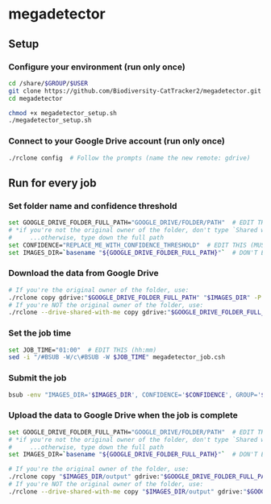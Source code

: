 # megadetector

## Setup

### Configure your environment (run only once)

```sh
cd /share/$GROUP/$USER
git clone https://github.com/Biodiversity-CatTracker2/megadetector.git
cd megadetector

chmod +x megadetector_setup.sh
./megadetector_setup.sh
```

### Connect to your Google Drive account (run only once)

```sh
./rclone config  # Follow the prompts (name the new remote: gdrive)
```

## Run for every job

### Set folder name and confidence threshold

```sh
set GOOGLE_DRIVE_FOLDER_FULL_PATH="GOOGLE_DRIVE/FOLDER/PATH"  # EDIT THIS (see comments)*
# *if you're not the original owner of the folder, don't type `Shared with me` in `GOOGLE_DRIVE_FOLDER_FULL_PATH`;
#     ...otherwise, type down the full path
set CONFIDENCE="REPLACE_ME_WITH_CONFIDENCE_THRESHOLD"  # EDIT THIS (MUST BE DECIMAL)
set IMAGES_DIR=`basename "${GOOGLE_DRIVE_FOLDER_FULL_PATH}"`  # DON'T EDIT
```

### Download the data from Google Drive

```sh
# If you're the original owner of the folder, use:
./rclone copy gdrive:"$GOOGLE_DRIVE_FOLDER_FULL_PATH" "$IMAGES_DIR" -P
# If you're NOT the original owner of the folder, use:
./rclone --drive-shared-with-me copy gdrive:"$GOOGLE_DRIVE_FOLDER_FULL_PATH" "$IMAGES_DIR" -P
```

### Set the job time

```sh
set JOB_TIME="01:00"  # EDIT THIS (hh:mm)
sed -i "/#BSUB -W/c\#BSUB -W $JOB_TIME" megadetector_job.csh
```

### Submit the job

```sh
bsub -env "IMAGES_DIR='$IMAGES_DIR', CONFIDENCE='$CONFIDENCE', GROUP='$GROUP', USER='$USER'" < megadetector_job.csh
```

### Upload the data to Google Drive when the job is complete

```sh
set GOOGLE_DRIVE_FOLDER_FULL_PATH="GOOGLE_DRIVE/FOLDER/PATH"  # EDIT THIS (see comments)*
# *if you're not the original owner of the folder, don't type `Shared with me` in `GOOGLE_DRIVE_FOLDER_FULL_PATH`;
#     ...otherwise, type down the full path
set IMAGES_DIR=`basename "${GOOGLE_DRIVE_FOLDER_FULL_PATH}"`  # DON'T EDIT

# If you're the original owner of the folder, use:
./rclone copy "$IMAGES_DIR/output" gdrive:"$GOOGLE_DRIVE_FOLDER_FULL_PATH" -P
# If you're NOT the original owner of the folder, use:
./rclone --drive-shared-with-me copy "$IMAGES_DIR/output" gdrive:"$GOOGLE_DRIVE_FOLDER_FULL_PATH" -P
```
